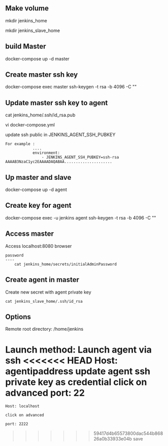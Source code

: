 Make volume
-----
mkdir jenkins_home

mkdir jenkins_slave_home

build Master
-----
docker-compose up -d master

Create master ssh key
-----
docker-compose exec master ssh-keygen -t rsa -b 4096 -C ""

Update master ssh key to agent
-----
cat jenkins_home/.ssh/id_rsa.pub

vi docker-compose.yml 

update ssh public in JENKINS_AGENT_SSH_PUBKEY 

	For example :
				....	
			    environment:
	      			- JENKINS_AGENT_SSH_PUBKEY=ssh-rsa AAAAB3NzaC1yc2EAAAADAQABAA.....................


Up master and slave
----

docker-compose up -d agent

Create key for agent
----
docker-compose exec -u jenkins agent ssh-keygen -t rsa -b 4096 -C "" 


Access master
----
Access localhost:8080 browser

	password
	----
		cat jenkins_home/secrets/initialAdminPassword

Create agent in master
-----
Create new secret with agent private key

	cat jenkins_slave_home/.ssh/id_rsa

Options
----

Remote root directory: /home/jenkins

Launch method: Launch agent via ssh
<<<<<<< HEAD
	Host: agentipaddress
	update agent ssh private key as credential
	click on advanced
	port: 22
=======

	Host: localhost

	click on advanced

	port: 2222

>>>>>>> 59417d4b65573800dac544b86826a0b33933e04b
save


